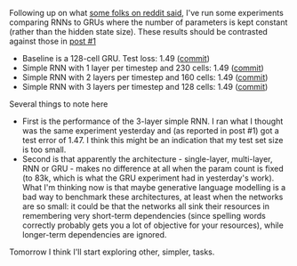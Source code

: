 Following up on what [some folks on reddit said](https://www.reddit.com/r/MachineLearning/comments/3j9sdj/experiment_log_matching_gru_performance_with/), I've run some experiments comparing RNNs to GRUs where the number of parameters is kept constant (rather than the hidden state size). These results should be contrasted against those in [post \#1](https://github.com/andyljones/char-rnn-experiments/blob/master/labbooks/rnn-crit-path/post-1.md)

 - Baseline is a 128-cell GRU. Test loss: 1.49 ([commit](https://github.com/andyljones/char-rnn-experiments/commit/6367755fc5d78f3710de113dcc6a1baa46e6f3c8))
 - Simple RNN with 1 layer per timestep and 230 cells: 1.49 ([commit](https://github.com/andyljones/char-rnn-experiments/commit/e5f746c65037ed74c0ef98ba5afdc0030c79d4ee))
 - Simple RNN with 2 layers per timestep and 160 cells: 1.49 ([commit](https://github.com/andyljones/char-rnn-experiments/commit/5d2816ad4fb63a60f785422c5d8f824962ec03c5))
 - Simple RNN with 3 layers per timestep and 128 cells: 1.49 ([commit](https://github.com/andyljones/char-rnn-experiments/commit/6367755fc5d78f3710de113dcc6a1baa46e6f3c8))

Several things to note here

 - First is the performance of the 3-layer simple RNN. I ran what I thought was the same experiment yesterday and (as reported in post \#1) got a test error of 1.47. I think this might be an indication that my test set size is too small.
 - Second is that apparently the architecture - single-layer, multi-layer, RNN or GRU - makes no difference at all when the param count is fixed (to 83k, which is what the GRU experiment had in yesterday's work). What I'm thinking now is that maybe generative language modelling is a bad way to benchmark these architectures, at least when the networks are so small: it could be that the networks all sink their resources in remembering very short-term dependencies (since spelling words correctly probably gets you a lot of objective for your resources), while longer-term dependencies are ignored.

Tomorrow I think I'll start exploring other, simpler, tasks. 
